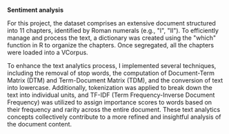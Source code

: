**Sentiment analysis**

For this project, the dataset comprises an extensive document structured into 11 chapters, identified by Roman numerals (e.g., "I", "II"). To efficiently manage and process the text, a dictionary was created using the "which" function in R to organize the chapters. Once segregated, all the chapters were loaded into a VCorpus.

To enhance the text analytics process, I implemented several techniques, including the removal of stop words, the computation of Document-Term Matrix (DTM) and Term-Document Matrix (TDM), and the conversion of text into lowercase. Additionally, tokenization was applied to break down the text into individual units, and TF-IDF (Term Frequency-Inverse Document Frequency) was utilized to assign importance scores to words based on their frequency and rarity across the entire document.
These text analytics concepts collectively contribute to a more refined and insightful analysis of the document content.
